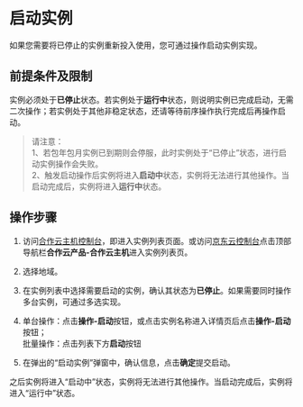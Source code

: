 # 启动实例

如果您需要将已停止的实例重新投入使用，您可通过操作启动实例实现。

## 前提条件及限制

实例必须处于**已停止**状态。若实例处于**运行中**状态，则说明实例已完成启动，无需二次操作；若实例处于其他非稳定状态，还请等待前序操作执行完成后再操作启动。
	
>请注意：<br>1、若包年包月实例已到期则会停服，此时实例处于“已停止”状态，进行启动实例操作会失败。<br>2、触发启动操作后实例将进入**启动中**状态，实例将无法进行其他操作。当启动完成后，实例将进入**运行中**状态。
	

## 操作步骤

1. 访问[合作云主机控制台](https://coccns-console.jdcloud.com/host/compute/list)，即进入实例列表页面。或访问[京东云控制台](https://console.jdcloud.com)点击顶部导航栏**合作云产品-合作云主机**进入实例列表页。
2. 选择地域。
3. 在实例列表中选择需要启动的实例，确认其状态为**已停止**。如果需要同时操作多台实例，可通过多选实现。
4. 单台操作：点击**操作-启动**按钮，或点击实例名称进入详情页后点击**操作-启动**按钮；
<br>批量操作：点击列表下方**启动**按钮



5. 在弹出的“启动实例”弹窗中，确认信息，点击**确定**提交启动。

之后实例将进入“启动中”状态，实例将无法进行其他操作。当启动完成后，实例将进入“运行中”状态。
